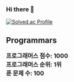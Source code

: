 ### Hi there 👋

<!--
**seon1112/seon1112** is a ✨ _special_ ✨ repository because its `README.md` (this file) appears on your GitHub profile.

Here are some ideas to get you started:

- 🔭 I’m currently working on ...
- 🌱 I’m currently learning ...
- 👯 I’m looking to collaborate on ...
- 🤔 I’m looking for help with ...
- 💬 Ask me about ...
- 📫 How to reach me: ...
- 😄 Pronouns: ...
- ⚡ Fun fact: ...
-->
[![Solved.ac Profile](http://mazassumnida.wtf/api/v2/generate_badge?boj=vosej2241)](https://solved.ac/vosej2241/)


<head>
  <style>
    .info-container {
      display: flex;
      flex-direction: column;
    }

    .info-item {
      display: flex;
      align-items: center;
      margin-bottom: 8px;
    }

    .info-item img {
      width: 24px;
      height: 24px;
      margin-right: 8px;
    }

    .info-item .info-text {
      font-weight: bold;
      font-size: 16px;
    }
  </style>
</head>
<body>
<h2>Programmars</h2>

<div class="info-container">
  <div class="info-item">
    <span class="info-text">프로그래머스 점수:   1000</span>
  </div>
  
  <div class="info-item">
    <span class="info-text">프로그래머스 순위:   1위</span>
  </div>
  
  <div class="info-item">
    <span class="info-text">푼 문제 수:   100</span>
  </div>
</div>
</body>

